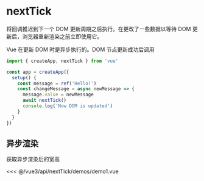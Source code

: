 # nextTick

将回调推迟到下一个 DOM 更新周期之后执行。在更改了一些数据以等待 DOM 更新后，浏览器重新渲染之前立即使用它。

Vue 在更新 DOM 时是异步执行的。DOM 节点更新成功后调用

```js
import { createApp, nextTick } from 'vue'

const app = createApp({
  setup() {
    const message = ref('Hello!')
    const changeMessage = async newMessage => {
      message.value = newMessage
      await nextTick()
      console.log('Now DOM is updated')
    }
  }
})
```

## 异步渲染

获取异步渲染后的宽高

<script setup>
  import Demo1 from './demos/demo1.vue'
</script>

<demo1 />

<<< @/vue3/api/nextTick/demos/demo1.vue
